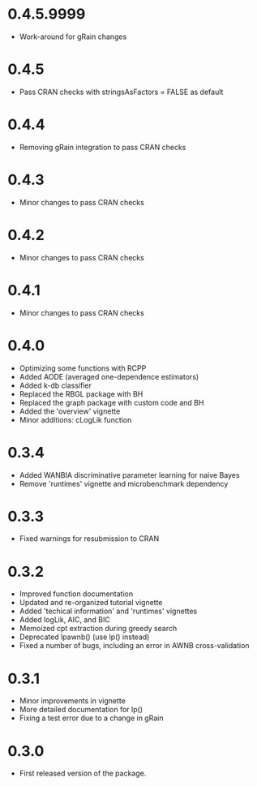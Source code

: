 # 0.4.5.9999
- Work-around for gRain changes

# 0.4.5
* Pass CRAN checks with stringsAsFactors = FALSE as default

# 0.4.4
* Removing gRain integration to pass CRAN checks 

# 0.4.3
* Minor changes to pass CRAN checks

# 0.4.2
* Minor changes to pass CRAN checks

# 0.4.1
* Minor changes to pass CRAN checks

# 0.4.0
* Optimizing some functions with RCPP
* Added AODE (averaged one-dependence estimators)
* Added k-db classifier
* Replaced the RBGL package with BH
* Replaced the graph package with custom code and BH 
* Added the 'overview' vignette
* Minor additions: cLogLik function

# 0.3.4
* Added WANBIA discriminative parameter learning for naive Bayes
* Remove 'runtimes' vignette and microbenchmark dependency

# 0.3.3
* Fixed warnings for resubmission to CRAN

# 0.3.2
* Improved function documentation
* Updated and re-organized tutorial vignette 
* Added 'techical information' and 'runtimes' vignettes
* Added logLik, AIC, and BIC
* Memoized cpt extraction during greedy search 
* Deprecated lpawnb() (use lp() instead)
* Fixed a number of bugs, including an error in AWNB cross-validation 

# 0.3.1
* Minor improvements in vignette 
* More detailed documentation for lp()
* Fixing a test error due to a change in gRain

# 0.3.0
* First released version of the package.
